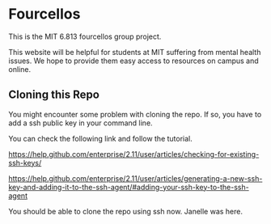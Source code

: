# Fourcellos

This is the MIT 6.813 fourcellos group project.

This website will be helpful for students at MIT suffering from mental health issues. We hope to provide them easy
access to resources on campus and online. 

## Cloning this Repo

You might encounter some problem with cloning the repo. 
If so, you have to add a ssh public key in your command line. 

You can check the following link and follow the tutorial.

https://help.github.com/enterprise/2.11/user/articles/checking-for-existing-ssh-keys/

https://help.github.com/enterprise/2.11/user/articles/generating-a-new-ssh-key-and-adding-it-to-the-ssh-agent/#adding-your-ssh-key-to-the-ssh-agent

You should be able to clone the repo using ssh now.
Janelle was here. 

